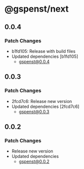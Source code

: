 # @gspenst/next

## 0.0.4

### Patch Changes

- b1fd105: Release with build files
- Updated dependencies [b1fd105]
  - gspenst@0.0.4

## 0.0.3

### Patch Changes

- 2fcd7c6: Release new version
- Updated dependencies [2fcd7c6]
  - gspenst@0.0.3

## 0.0.2

### Patch Changes

- Release new version
- Updated dependencies
  - gspenst@0.0.2
